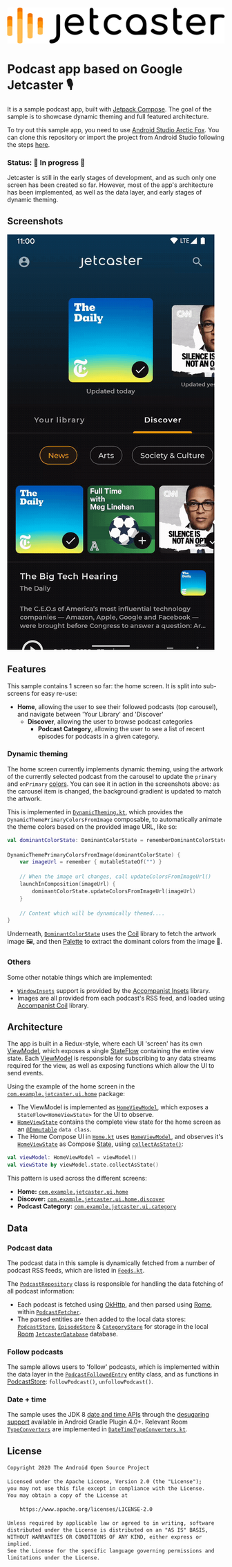 ![Jetcaster logo](./docs/logo.png)

# Podcast app based on Google Jetcaster 🎙️

It is a sample podcast app, built with [Jetpack Compose][compose]. The goal of the sample is to
showcase dynamic theming and full featured architecture.

To try out this sample app, you need to use 
[Android Studio Arctic Fox](https://developer.android.com/studio).
You can clone this repository or import the
project from Android Studio following the steps
[here](https://developer.android.com/jetpack/compose/setup#sample).

### Status: 🚧 In progress 🚧

Jetcaster is still in the early stages of development, and as such only one screen has been created so far. However,
most of the app's architecture has been implemented, as well as the data layer, and early stages of dynamic theming.


## Screenshots

<img src="docs/jetcaster.gif"/>

## Features

This sample contains 1 screen so far: the home screen. It is split into sub-screens for easy re-use:

- __Home__, allowing the user to see their followed podcasts (top carousel), and navigate between 'Your Library' and 'Discover'
  - __Discover__, allowing the user to browse podcast categories
    - __Podcast Category__, allowing the user to see a list of recent episodes for podcasts in a given category.

### Dynamic theming
The home screen currently implements dynamic theming, using the artwork of the currently selected podcast from the carousel to  update the  `primary` and `onPrimary` [colors](https://developer.android.com/reference/kotlin/androidx/compose/material/Colors). You can see it in action in the screenshots above: as the carousel item is changed, the background gradient is updated to match the artwork.

This is implemented in [`DynamicTheming.kt`](app/src/main/java/com/example/jetcaster/util/DynamicTheming.kt), which provides the `DynamicThemePrimaryColorsFromImage` composable, to automatically animate the theme colors based on the provided image URL, like so:

``` kotlin
val dominantColorState: DominantColorState = rememberDominantColorState()

DynamicThemePrimaryColorsFromImage(dominantColorState) {
    var imageUrl = remember { mutableStateOf("") }

    // When the image url changes, call updateColorsFromImageUrl()
    launchInComposition(imageUrl) {
        dominantColorState.updateColorsFromImageUrl(imageUrl)
    }

    // Content which will be dynamically themed....
}
```

Underneath, [`DominantColorState`](app/src/main/java/com/example/jetcaster/util/DynamicTheming.kt) uses the [Coil][coil] library to fetch the artwork image 🖼️, and then [Palette][palette] to extract the dominant colors from the image 🎨.


### Others
Some other notable things which are implemented:

* [`WindowInsets`](https://developer.android.com/reference/kotlin/android/view/WindowInsets) support is provided by the [Accompanist Insets](https://google.github.io/accompanist/insets/) library.
* Images are all provided from each podcast's RSS feed, and loaded using [Accompanist Coil](https://google.github.io/accompanist/coil/) library.

## Architecture
The app is built in a Redux-style, where each UI 'screen' has its own [ViewModel][viewmodel], which exposes a single [StateFlow][stateflow] containing the entire view state. Each [ViewModel][viewmodel] is responsible for subscribing to any data streams required for the view, as well as exposing functions which allow the UI to send events.

Using the example of the home screen in the [`com.example.jetcaster.ui.home`](app/src/main/java/com/example/jetcaster/ui/home) package:

 - The ViewModel is implemented as [`HomeViewModel`][homevm], which exposes a `StateFlow<HomeViewState>` for the UI to observe.
 - [`HomeViewState`][homevm] contains the complete view state for the home screen as an [`@Immutable`](https://developer.android.com/reference/kotlin/androidx/compose/runtime/Immutable) `data class`.
 - The Home Compose UI in [`Home.kt`][homeui] uses [`HomeViewModel`][homevm], and observes it's [`HomeViewState`][homevm] as Compose [State](https://developer.android.com/reference/kotlin/androidx/compose/runtime/State), using [`collectAsState()`](https://developer.android.com/reference/kotlin/androidx/compose/package-summary#collectasstate):

``` kotlin
val viewModel: HomeViewModel = viewModel()
val viewState by viewModel.state.collectAsState()
```

This pattern is used across the different screens:

- __Home:__ [`com.example.jetcaster.ui.home`](app/src/main/java/com/example/jetcaster/ui/home)
- __Discover:__ [`com.example.jetcaster.ui.home.discover`](app/src/main/java/com/example/jetcaster/ui/home/discover)
- __Podcast Category:__ [`com.example.jetcaster.ui.category`](app/src/main/java/com/example/jetcaster/ui/home/category)

## Data

### Podcast data

The podcast data in this sample is dynamically fetched from a number of podcast RSS feeds, which are listed in [`Feeds.kt`](app/src/main/java/com/example/jetcaster/data/Feeds.kt). 

The [`PodcastRepository`][podcastrepo] class is responsible for handling the data fetching of all podcast information:

 - Each podcast is fetched using [OkHttp][okhttp], and then parsed using [Rome][rome], within [`PodcastFetcher`][fetcher].
 - The parsed entities are then added to the local data stores: [`PodcastStore`][podcaststore], [`EpisodeStore`][epstore] &  [`CategoryStore`][catstore] for storage in the local [Room][room] [`JetcasterDatabase`][db] database.

 ### Follow podcasts

 The sample allows users to 'follow' podcasts, which is implemented within the data layer in the [`PodcastFollowedEntry`](app/src/main/java/com/example/jetcaster/data/PodcastFollowedEntry.kt) entity class, and as functions in [PodcastStore][podcaststore]: `followPodcast()`, `unfollowPodcast()`.

 ### Date + time

 The sample uses the JDK 8 [date and time APIs](https://developer.android.com/reference/java/time/package-summary) through the [desugaring support][jdk8desugar] available in Android Gradle Plugin 4.0+. Relevant Room [`TypeConverters`](https://developer.android.com/reference/kotlin/androidx/room/TypeConverters) are implemented in [`DateTimeTypeConverters.kt`](app/src/main/java/com/example/jetcaster/data/room/DateTimeTypeConverters.kt).

## License

```
Copyright 2020 The Android Open Source Project

Licensed under the Apache License, Version 2.0 (the "License");
you may not use this file except in compliance with the License.
You may obtain a copy of the License at

    https://www.apache.org/licenses/LICENSE-2.0

Unless required by applicable law or agreed to in writing, software
distributed under the License is distributed on an "AS IS" BASIS,
WITHOUT WARRANTIES OR CONDITIONS OF ANY KIND, either express or implied.
See the License for the specific language governing permissions and
limitations under the License.
```

 [feeds]: app/src/main/java/com/example/jetcaster/data/Feeds.kt
 [fetcher]: app/src/main/java/com/example/jetcaster/data/PodcastFetcher.kt
 [podcastrepo]: app/src/main/java/com/example/jetcaster/data/PodcastsRepository.kt
 [podcaststore]: app/src/main/java/com/example/jetcaster/data/PodcastStore.kt
 [epstore]: app/src/main/java/com/example/jetcaster/data/EpisodeStore.kt
 [catstore]: app/src/main/java/com/example/jetcaster/data/CategoryStore.kt
 [db]: app/src/main/java/com/example/jetcaster/data/room/JetcasterDatabase.kt
 [homevm]: app/src/main/java/com/example/jetcaster/ui/home/HomeViewModel.kt
 [homeui]: app/src/main/java/com/example/jetcaster/ui/home/Home.kt
 [compose]: https://developer.android.com/jetpack/compose
 [palette]: https://developer.android.com/reference/kotlin/androidx/palette/graphics/package-summary
 [room]: https://developer.android.com/topic/libraries/architecture/room
 [viewmodel]: https://developer.android.com/topic/libraries/architecture/viewmodel
 [stateflow]: https://kotlin.github.io/kotlinx.coroutines/kotlinx-coroutines-core/kotlinx.coroutines.flow/-state-flow/
 [okhttp]: https://square.github.io/okhttp/
 [rome]: https://rometools.github.io/rome/
 [jdk8desugar]: https://developer.android.com/studio/write/java8-support#library-desugaring
 [coil]: https://coil-kt.github.io/coil/
